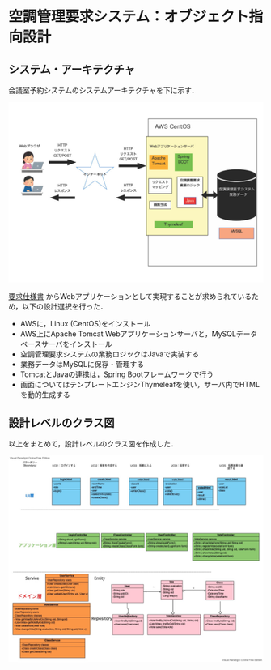 # 空調管理要求システム：オブジェクト指向設計


## システム・アーキテクチャ
会議室予約システムのシステムアーキテクチャを下に示す．

![](img/system_architecture.jpg)

[要求仕様書](../requirement/README.md) からWebアプリケーションとして実現することが求められているため，以下の設計選択を行った．
- AWSに，Linux (CentOS)をインストール
- AWS上にApache Tomcat Webアプリケーションサーバと，MySQLデータベースサーバをインストール
- 空調管理要求システムの業務ロジックはJavaで実装する
- 業務データはMySQLに保存・管理する
- TomcatとJavaの連携は，Spring Bootフレームワークで行う
- 画面についてはテンプレートエンジンThymeleafを使い，サーバ内でHTMLを動的生成する


## 設計レベルのクラス図

以上をまとめて，設計レベルのクラス図を作成した．

![](img/class_final.jpg)




